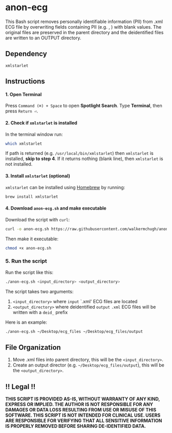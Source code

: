 # anon-ecg
This Bash script removes personally identifiable information (PII) from .xml ECG file by overwriting fields containing PII (e.g. <id>, <birthTime>) with blank values. The original files are preserved in the parent directory and the deidentified files are written to an OUTPUT directory. 

## Dependency
`xmlstarlet`

## Instructions

#### 1. Open Terminal
Press `Command (⌘) + Space` to open **Spotlight Search**. Type **Terminal**, then press `Return ⏎`.
#### 2. Check if `xmlstarlet` is installed
In the terminal window run:
```bash
which xmlstarlet
```
If path is returned (e.g. `/usr/local/bin/xmlstarlet`) then `xmlstarlet` is installed, **skip to step 4**. If it returns nothing (blank line), then `xmlstarlet` is not installed. 
#### 3. Install `xmlstarlet` (optional)
`xmlstarlet` can be installed using [Homebrew](https://brew.sh/) by running: 
```bash
brew install xmlstarlet
```
#### 4. Download `anon-ecg.sh` and make executable 
Download the script with `curl`:
```bash
curl -o anon-ecg.sh https://raw.githubusercontent.com/walkermchugh/anon-ecg/main/anon-ecg.sh
```
Then make it executable:
```bash
chmod +x anon-ecg.sh
```
### 5. Run the script
Run the script like this:
```bash
./anon-ecg.sh <input_directory> <output_directory>
```
The script takes two arguments:
1. `<input_directory>` where `input` `.xml' ECG files are located
2. `<output_directory>` where deidentified `output` `.xml` ECG files will be written with a `deid_` prefix

Here is an example:
```bash
./anon-ecg.sh ~/Desktop/ecg_files ~/Desktop/ecg_files/output
```

## File Organization
1. Move .xml files into parent directory, this will be the `<input_directory>`.
2. Create an output director (e.g. `~/Desktop/ecg_files/output`), this will be the `<output_directory>`.


## ‼️ Legal ‼️
**THIS SCRIPT IS PROVIDED AS-IS, WITHOUT WARRANTY OF ANY KIND, EXPRESS OR IMPLIED. THE AUTHOR IS NOT RESPONSIBLE FOR ANY DAMAGES OR DATA LOSS RESULTING FROM USE OR MISUSE OF THIS SOFTWARE. THIS SCRIPT IS NOT INTENDED FOR CLINICAL USE. USERS ARE RESPONSIBLE FOR VERIFYING THAT ALL SENSITIVE INFORMATION IS PROPERLY REMOVED BEFORE SHARING DE-IDENTIFIED DATA.**

